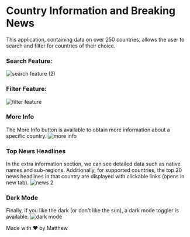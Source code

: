 # Country Information and Breaking News

This application, containing data on over 250 countries, allows the user to search and filter for countries of their choice.

### Search Feature:
![search feature (2)](https://github.com/MatthewLi-UW/Countries/assets/112432294/9770750e-0bcc-4547-9a34-696468d97fe3)

### Filter Feature:
![filter feature](https://github.com/MatthewLi-UW/Countries/assets/112432294/29b7eb73-56c1-4bb2-9510-348981d08dc7)

### More Info
The More Info button is available to obtain more information about a specific country.
![more info](https://github.com/MatthewLi-UW/Countries/assets/112432294/de552880-1501-40e9-9cef-352ce6b914a5)

### Top News Headlines
In the extra information section, we can see detailed data such as native names and sub-regions. Additionally, for supported countries, the top 20 news headlines in that country are displayed with clickable links (opens in new tab).
![news 2](https://github.com/MatthewLi-UW/CountryNews/assets/112432294/ce5bb197-7b1a-4ecc-aec3-60b77a0b4d8d)

### Dark Mode 
Finally, if you like the dark (or don't like the sun), a dark mode toggler is available.
![dark mode](https://github.com/MatthewLi-UW/Countries/assets/112432294/0e8ed020-42fa-4a28-a465-b285061af520)

Made with ❤️ by Matthew
